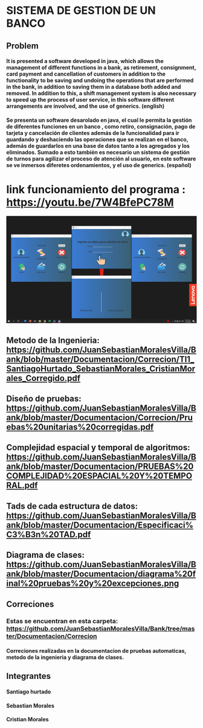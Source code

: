 # SISTEMA DE GESTION DE UN BANCO
## Problem
#### It is presented a software developed in java, which allows the management of different functions in a bank, as retirement, consignment, card payment and cancellation of customers in addition to the functionality to be saving and undoing the operations that are performed in the bank, in addition to saving them in a database both added and removed. In addition to this, a shift management system is also necessary to speed up the process of user service, in this software different arrangements are involved, and the use of generics. (english)


#### Se presenta un software desarolado en java, el cual le permita la gestión de diferentes funciones en un banco , como retiro, consignación, pago de tarjeta y cancelación de clientes además de la funcionalidad para ir guardando y deshaciendo las operaciones que se realizan en el banco, además de guardarlos en una base de datos tanto a los agregados y los eliminados. Sumado a esto también es necesario un sistema de gestión de turnos para agilizar el proceso de atención al usuario, en este software se ve inmersos diferetes ordenamientos, y el uso de generics. (español)

# link funcionamiento del programa : https://youtu.be/7W4BfePC78M


![alt text](https://github.com/JuanSebastianMoralesVilla/Bank/blob/master/Images/interfaz%20banco.png) 

## Metodo de la Ingenieria: https://github.com/JuanSebastianMoralesVilla/Bank/blob/master/Documentacion/Correcion/TI1_SantiagoHurtado_SebastianMorales_CristianMorales_Corregido.pdf
## Diseño de pruebas: https://github.com/JuanSebastianMoralesVilla/Bank/blob/master/Documentacion/Correcion/Pruebas%20unitarias%20corregidas.pdf
## Complejidad espacial y temporal de algoritmos: https://github.com/JuanSebastianMoralesVilla/Bank/blob/master/Documentacion/PRUEBAS%20COMPLEJIDAD%20ESPACIAL%20Y%20TEMPORAL.pdf
## Tads de cada estructura de datos: https://github.com/JuanSebastianMoralesVilla/Bank/blob/master/Documentacion/Especificaci%C3%B3n%20TAD.pdf
## Diagrama de clases: https://github.com/JuanSebastianMoralesVilla/Bank/blob/master/Documentacion/diagrama%20final%20pruebas%20y%20excepciones.png




## Correciones
### Estas se encuentran en esta carpeta: https://github.com/JuanSebastianMoralesVilla/Bank/tree/master/Documentacion/Correcion
#### Correciones realizadas en la documentacion de pruebas automaticas, metodo de la ingenieria y diagrama de clases.


## Integrantes
#### Santiago hurtado
#### Sebastian Morales
#### Cristian Morales

